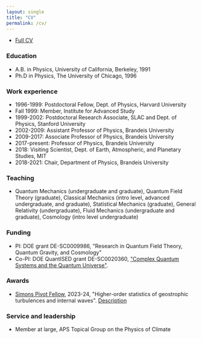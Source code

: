 ```yaml
---
layout: single
title: "CV"
permalink: /cv/
---
```


- [Full CV](https://albionlawrence.github.io/assets/documents/cv.pdf)

### Education
- A.B. in Physics, University of California, Berkeley, 1991
- Ph.D in Physics, The University of Chicago, 1996 

### Work experience
- 1996-1999: Postdoctoral Fellow, Dept. of Physics, Harvard University
- Fall 1999: Member, Institute for Advanced Study
- 1999-2002: Postdoctoral Research Associate, SLAC and Dept. of Physics, Stanford University
- 2002-2009: Assistant Professor of Physics, Brandeis University
- 2009-2017: Associate Professor of Physics, Brandeis University
- 2017-present: Professor of Physics, Brandeis University
- 2018: Visiting Scientist, Dept. of Earth, Atmospheric, and Planetary Studies, MIT
- 2018-2021: Chair, Department of Physics, Brandeis University

### Teaching
- Quantum Mechanics (undergraduate and graduate), Quantum Field Theory (graduate), Classical Mechanics (intro level, advanced undergraduate, and graduate), Statistical Mechanics (graduate), General Relativity (undergraduate), Fluid Mechanics (undergraduate and graduate), Cosmology (intro level undergraduate)

### Funding

- PI: DOE grant DE-SC0009986, "Research in Quantum Field Theory, Quantum Gravity, and Cosmology"
- Co-PI: DOE QuantISED grant DE-SC0020360, ["Complex Quantum Systems and the Quantum Universe"](https://www.qiqg.org/).

### Awards

- [Simons Pivot Fellow](https://www.simonsfoundation.org/simons-pivot-fellowship/fellows), 2023-24, "Higher-order statistics of geostrophic turbulences and internal waves". [Description](https://www.simonsfoundation.org/people/albion-lawrence/)

### Service and leadership
- Member at large, APS Topical Group on the Physics of Climate
